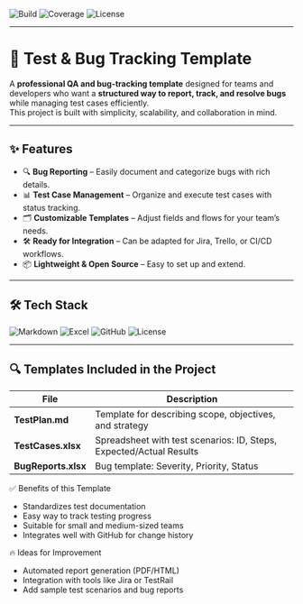 ![Build](https://img.shields.io/badge/build-passing-brightgreen)
![Coverage](https://img.shields.io/badge/coverage-90%25-blue)
![License](https://img.shields.io/badge/license-MIT-yellow)

---

# 🐞 Test & Bug Tracking Template

A **professional QA and bug-tracking template** designed for teams and developers who want a **structured way to report, track, and resolve bugs** while managing test cases efficiently.  
This project is built with simplicity, scalability, and collaboration in mind.

---

## ✨ Features

- 🔍 **Bug Reporting** – Easily document and categorize bugs with rich details.  
- 📊 **Test Case Management** – Organize and execute test cases with status tracking.  
- 🗂️ **Customizable Templates** – Adjust fields and flows for your team’s needs.  
- 🛠️ **Ready for Integration** – Can be adapted for Jira, Trello, or CI/CD workflows.  
- 📦 **Lightweight & Open Source** – Easy to set up and extend.

---

## 🛠️ Tech Stack

![Markdown](https://img.shields.io/badge/Docs-Markdown-blue)
![Excel](https://img.shields.io/badge/Excel-Templates-green)
![GitHub](https://img.shields.io/badge/GitHub-Repo-lightgrey)
![License](https://img.shields.io/github/license/malkiqmuki/TestAndBugTrackingTemplate)

---

## 🔍 Templates Included in the Project

| File                    | Description |
|-------------------------|------------------------------------------------------|
| **TestPlan.md**         | Template for describing scope, objectives, and strategy |
| **TestCases.xlsx**      | Spreadsheet with test scenarios: ID, Steps, Expected/Actual Results |
| **BugReports.xlsx**     | Bug template: Severity, Priority, Status |

✅ Benefits of this Template

- Standardizes test documentation  
- Easy way to track testing progress  
- Suitable for small and medium-sized teams  
- Integrates well with GitHub for change history  

🔥 Ideas for Improvement

- Automated report generation (PDF/HTML)  
- Integration with tools like Jira or TestRail  
- Add sample test scenarios and bug reports 

